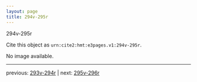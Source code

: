 ```yaml
---
layout: page
title: 294v-295r
---
```


294v-295r

Cite this object as `urn:cite2:hmt:e3pages.v1:294v-295r`.

No image available. 



---

previous: [293v-294r](../293v-294r/) | next: [295v-296r](../295v-296r/)